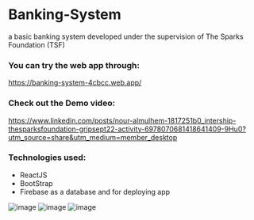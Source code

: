 # Banking-System

a basic banking system developed under the supervision of The Sparks Foundation (TSF)

### You can try the web app through: 
https://banking-system-4cbcc.web.app/

### Check out the Demo video:
https://www.linkedin.com/posts/nour-almulhem-1817251b0_intership-thesparksfoundation-gripsept22-activity-6978070681418641409-9Hu0?utm_source=share&utm_medium=member_desktop

### Technologies used:
- ReactJS
- BootStrap
- Firebase as a database and for deploying app

![image](https://user-images.githubusercontent.com/76218033/191516022-555671cd-caec-406a-a39a-6be95ecdf518.png)
![image](https://user-images.githubusercontent.com/76218033/191516141-c7f027ad-06e1-4d08-a6e2-c71c419676cf.png)
![image](https://user-images.githubusercontent.com/76218033/191516374-db987c80-df64-45fc-b3f5-89e38c61e4d2.png)
